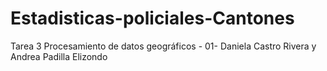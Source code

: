 # Estadisticas-policiales-Cantones
Tarea 3 Procesamiento de datos geográficos - 01- Daniela Castro Rivera y Andrea Padilla Elizondo 
